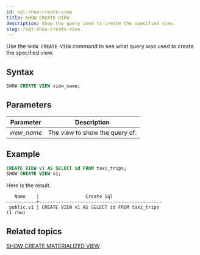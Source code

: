 ```yaml
---
id: sql-show-create-view
title: SHOW CREATE VIEW
description: Show the query used to create the specified view. 
slug: /sql-show-create-view
---
```


Use the `SHOW CREATE VIEW` command to see what query was used to create the specified view. 

## Syntax

```sql
SHOW CREATE VIEW view_name;
```

## Parameters
 |Parameter    | Description|
|---------------|------------|
|*view_name* |The view to show the query of.|

## Example

```sql
CREATE VIEW v1 AS SELECT id FROM taxi_trips;
SHOW CREATE VIEW v1;
```

Here is the result.
```
   Name    |                 Create Sql                  
-----------+---------------------------------------------
 public.v1 | CREATE VIEW v1 AS SELECT id FROM taxi_trips
(1 row)
```

## Related topics

[SHOW CREATE MATERIALIZED VIEW](sql-show-create-mv.md)